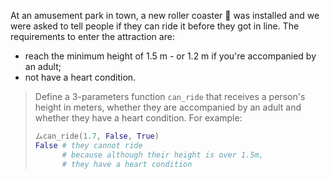 At an amusement park in town, a new roller coaster :roller_coaster: was installed and we were asked to tell people if they can ride it before they got in line. The requirements to enter the attraction are:

* reach the minimum height of 1.5 m  - or 1.2 m if you're accompanied by an adult;
* not have a heart condition.


> Define a 3-parameters function `can_ride` that receives a person's height in meters, whether they are accompanied by an adult and whether they have a heart condition. For example:
>
> ```python
> ムcan_ride(1.7, False, True)
> False # they cannot ride
>   	# because although their height is over 1.5m,
>   	# they have a heart condition
> ```
